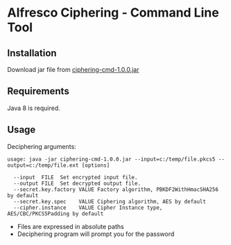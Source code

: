 Alfresco Ciphering - Command Line Tool
================================================

## Installation

Download jar file from [ciphering-cmd-1.0.0.jar](https://github.com/keensoft/alfresco-ciphering/releases/download/1.0.0/ciphering-cmd-1.0.0.jar)

## Requirements

Java 8 is required.

## Usage

Deciphering arguments:

```
usage: java -jar ciphering-cmd-1.0.0.jar --input=c:/temp/file.pkcs5 --output=c:/temp/file.ext [options]

  --input  FILE  Set encrypted input file.
  --output FILE  Set decrypted output file.
  --secret.key.factory VALUE Factory algorithm, PBKDF2WithHmacSHA256 by default
  --secret.key.spec    VALUE Ciphering algorithm, AES by default
  --cipher.instance    VALUE Cipher Instance type, AES/CBC/PKCS5Padding by default

```

* Files are expressed in absolute paths
* Deciphering program will prompt you for the password
